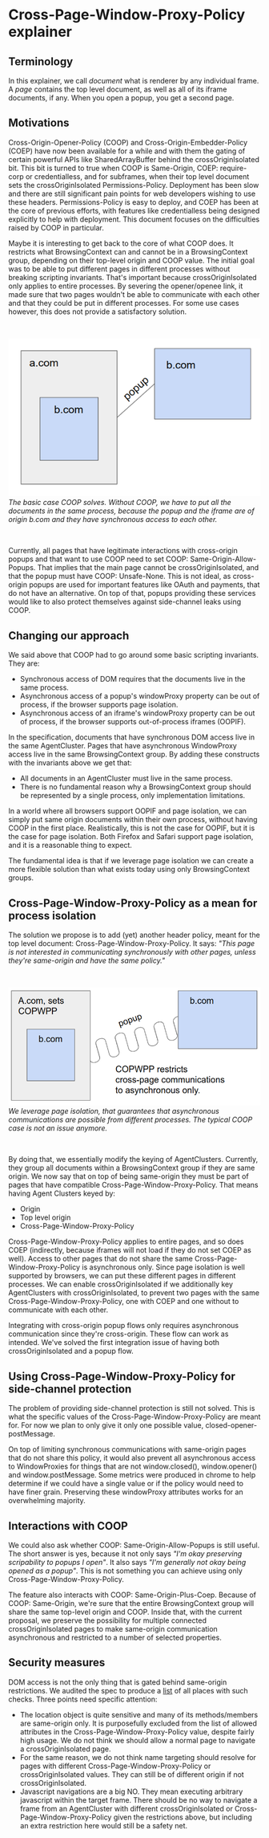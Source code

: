 # Cross-Page-Window-Proxy-Policy explainer

## Terminology
In this explainer, we call _document_ what is renderer by any individual frame. A _page_ contains the top level document, as well as all of its iframe documents, if any. When you open a popup, you get a second page.

## Motivations
Cross-Origin-Opener-Policy (COOP) and Cross-Origin-Embedder-Policy (COEP) have now been available for a while and with them the gating of certain powerful APIs like SharedArrayBuffer behind the crossOriginIsolated bit. This bit is turned to true when COOP is Same-Origin, COEP: require-corp or credentialless, and for subframes, when their top level document sets the crossOriginIsolated Permissions-Policy. Deployment has been slow and there are still significant pain points for web developers wishing to use these headers. Permissions-Policy is easy to deploy, and COEP has been at the core of previous efforts, with features like credentialless being designed explicitly to help with deployment. This document focuses on the difficulties raised by COOP in particular.

Maybe it is interesting to get back to the core of what COOP does. It restricts what BrowsingContext can and cannot be in a BrowsingContext group, depending on their top-level origin and COOP value. The initial goal was to be able to put different pages in different processes without breaking scripting invariants. That's important because crossOriginIsolated only applies to entire processes. By severing the opener/openee link, it made sure that two pages wouldn't be able to communicate with each other and that they could be put in different processes. For some use cases however, this does not provide a satisfactory solution.

</br>

![image](resources/coop_basic_issue.png)  
_The basic case COOP solves. Without COOP, we have to put all the documents in the same process, because the popup and the iframe are of origin b.com and they have synchronous access to each other._

</br>

Currently, all pages that have legitimate interactions with cross-origin popups and that want to use COOP need to set COOP: Same-Origin-Allow-Popups. That implies that the main page cannot be crossOriginIsolated, and that the popup must have COOP: Unsafe-None. This is not ideal, as cross-origin popups are used for important features like OAuth and payments, that do not have an alternative. On top of that, popups providing these services would like to also protect themselves against side-channel leaks using COOP.


## Changing our approach
We said above that COOP had to go around some basic scripting invariants. They are:

* Synchronous access of DOM requires that the documents live in the same process.
* Asynchronous access of a popup's windowProxy property can be out of process, if the browser supports page isolation.
* Asynchronous access of an iframe's windowProxy property can be out of process, if the browser supports out-of-process iframes (OOPIF).

In the specification, documents that have synchronous DOM access live in the same AgentCluster. Pages that have asynchronous WindowProxy access live in the same BrowsingContext group. By adding these constructs with the invariants above we get that:

* All documents in an AgentCluster must live in the same process.
* There is no fundamental reason why a BrowsingContext group should be represented by a single process, only implementation limitations.

In a world where all browsers support OOPIF and page isolation, we can simply put same origin documents within their own process, without having COOP in the first place. Realistically, this is not the case for OOPIF, but it is the case for page isolation. Both Firefox and Safari support page isolation, and it is a reasonable thing to expect.

The fundamental idea is that if we leverage page isolation we can create a more flexible solution than what exists today using only BrowsingContext groups.


## Cross-Page-Window-Proxy-Policy as a mean for process isolation
The solution we propose is to add (yet) another header policy, meant for the top level document: Cross-Page-Window-Proxy-Policy. It says: _"This page is not interested in communicating synchronously with other pages, unless they're same-origin and have the same policy."_

</br>

![image](resources/post_copwpp_diagram.png)  
_We leverage page isolation, that guarantees that asynchronous communications are possible from different processes. The typical COOP case is not an issue anymore._

</br>

By doing that, we essentially modify the keying of AgentClusters. Currently, they group all documents within a BrowsingContext group if they are same origin. We now say that on top of being same-origin they must be part of pages that have compatible Cross-Page-Window-Proxy-Policy. That means having Agent Clusters keyed by:

* Origin
* Top level origin
* Cross-Page-Window-Proxy-Policy

Cross-Page-Window-Proxy-Policy applies to entire pages, and so does COEP (indirectly, because iframes will not load if they do not set COEP as well). Access to other pages that do not share the same Cross-Page-Window-Proxy-Policy is asynchronous only. Since page isolation is well supported by browsers, we can put these different pages in different processes. We can enable crossOriginIsolated if we additionally key AgentClusters with crossOriginIsolated, to prevent two pages with the same Cross-Page-Window-Proxy-Policy, one with COEP and one without to communicate with each other.

Integrating with cross-origin popup flows only requires asynchronous communication since they're cross-origin. These flow can work as intended. We've solved the first integration issue of having both crossOriginIsolated and a popup flow.

## Using Cross-Page-Window-Proxy-Policy for side-channel protection
The problem of providing side-channel protection is still not solved. This is what the specific values of the 
Cross-Page-Window-Proxy-Policy are meant for. For now we plan to only give it only one possible value, closed-opener-postMessage.

On top of limiting synchronous communications with same-origin pages that do not share this policy, it would also prevent all asynchronous access to WindowProxies for things that are not window.closed(), window.opener() and window.postMessage. Some metrics were produced in chrome to help determine if we could have a single value or if the policy would need to have finer grain. Preserving these windowProxy attributes works for an overwhelming majority.

## Interactions with COOP
We could also ask whether COOP: Same-Origin-Allow-Popups is still useful. The short answer is yes, because it not only says _"I'm okay preserving scripability to popups I open"_. It also says _"I'm generally not okay being opened as a popup"_. This is not something you can achieve using only Cross-Page-Window-Proxy-Policy.

The feature also interacts with COOP: Same-Origin-Plus-Coep. Because of COOP: Same-Origin, we're sure that the entire BrowsingContext group will share the same top-level origin and COOP. Inside that, with the current proposal, we preserve the possibility for multiple connected crossOriginIsolated pages to make same-origin communication asynchronous and restricted to a number of selected properties.

## Security measures
DOM access is not the only thing that is gated behind same-origin restrictions. We audited the spec to produce a [list](https://docs.google.com/spreadsheets/d/1e6LakHSKTD22XEYfULUJqUZEdLnzynMaZCefUe1zlRc/) of all places with such checks. Three points need specific attention:

* The location object is quite sensitive and many of its methods/members are same-origin only. It is purposefully excluded from the list of allowed attributes in the Cross-Page-Window-Proxy-Policy value, despite fairly high usage. We do not think we should allow a normal page to navigate a crossOriginIsolated page.
* For the same reason, we do not think name targeting should resolve for pages with different Cross-Page-Window-Proxy-Policy or crossOriginIsolated values. They can still be of different origin if not crossOriginIsolated.
* Javascript navigations are a big NO. They mean executing arbitrary javascript within the target frame. There should be no way to navigate a frame from an AgentCluster with different crossOriginIsolated or Cross-Page-Window-Proxy-Policy given the restrictions above, but including an extra restriction here would still be a safety net.